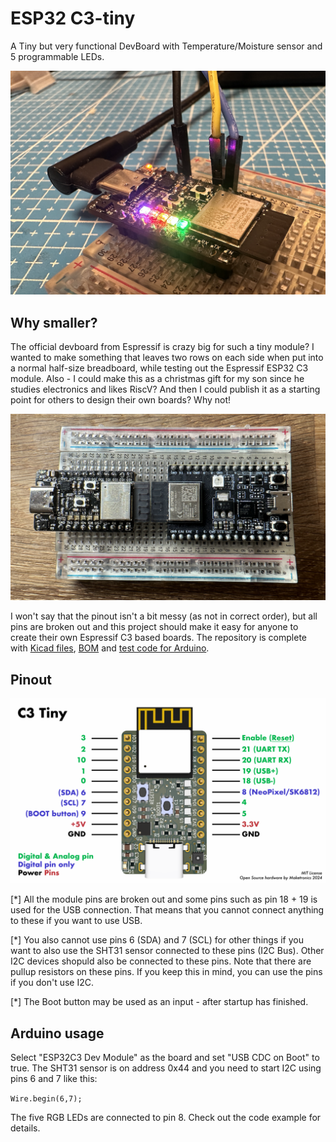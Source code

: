 # ESP32 C3-tiny
A Tiny but very functional DevBoard with Temperature/Moisture sensor and 5 programmable LEDs.

![](img/test-running.png)

## Why smaller?

The official devboard from Espressif is crazy big for such a tiny module? I wanted to make something that leaves two rows on each side when put into a normal half-size breadboard, while testing out the Espressif ESP32 C3 module. Also - I could make this as a christmas gift for my son since he studies electronics and likes RiscV? And then I could publish it as a starting point for others to design their own boards? Why not!

![](img/size-comparison.png)

I won't say that the pinout isn't a bit messy (as not in correct order), but all pins are broken out and this project should make it easy for anyone to create their own Espressif C3 based boards. The repository is complete with [Kicad files](pcb/), [BOM](bom/) and [test code for Arduino](code/).

## Pinout

![](img/C3-tiny-pinout.png)

[*] All the module pins are broken out and some pins such as pin 18 + 19 is used for the USB connection. That means that you cannot connect anything to these if you want to use USB.

[*] You also cannot use pins 6 (SDA) and 7 (SCL) for other things if you want to also use the SHT31 sensor connected to these pins (I2C Bus). Other I2C devices shopuld also be connected to these pins. Note that there are pullup resistors on these pins. If you keep this in mind, you can use the pins if you don't use I2C.

[*] The Boot button may be used as an input - after startup has finished.

## Arduino usage

Select "ESP32C3 Dev Module" as the board and set "USB CDC on Boot" to true. The SHT31 sensor is on address 0x44 and you need to start I2C using pins 6 and 7 like this:

`Wire.begin(6,7);`

The five RGB LEDs are connected to pin 8. Check out the code example for details.

